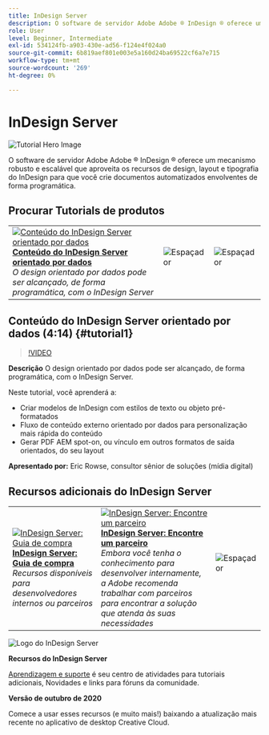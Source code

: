 ```yaml
---
title: InDesign Server
description: O software de servidor Adobe Adobe ® InDesign ® oferece um mecanismo robusto e escalável que aproveita os recursos de design, layout e tipografia do InDesign para permitir que você crie documentos automatizados envolventes de forma programática
role: User
level: Beginner, Intermediate
exl-id: 534124fb-a903-430e-ad56-f124e4f024a0
source-git-commit: 6b819aef801e003e5a160d24ba69522cf6a7e715
workflow-type: tm+mt
source-wordcount: '269'
ht-degree: 0%

---
```


# InDesign Server

![Tutorial Hero Image](../assets/InDesignServer.jpg)

O software de servidor Adobe Adobe ® InDesign ® oferece um mecanismo robusto e escalável que aproveita os recursos de design, layout e tipografia do InDesign para que você crie documentos automatizados envolventes de forma programática.

## Procurar Tutorials de produtos

<table style="table-layout:fixed">
<tr>
 <td>
   <a href="indesignserver.md#tutorial1">
      <img alt="Conteúdo do InDesign Server orientado por dados" src="../assets/dataDriven-InDesign-Server-Content.jpg" />
   </a>
    <div>
   <a href="indesignserver.md#tutorial1"><strong>Conteúdo do InDesign Server orientado por dados</strong></a>
    </div>
    <em>O design orientado por dados pode ser alcançado, de forma programática, com o InDesign Server</em>
    <br>
  </td>
  <td>
    <img alt="Espaçador" src="../assets/Whitespacer.png" />
    <div>
    <br>
  </td>
  <td>
    <img alt="Espaçador" src="../assets/Whitespacer.png" />
    <div>
    <br>
  </td>
</tr>
</table>

## Conteúdo do InDesign Server orientado por dados (4:14) {#tutorial1}

>[!VIDEO](https://video.tv.adobe.com/v/326901?hidetitle=true)

**Descrição**
O design orientado por dados pode ser alcançado, de forma programática, com o InDesign Server.

Neste tutorial, você aprenderá a:
* Criar modelos de InDesign com estilos de texto ou objeto pré-formatados
* Fluxo de conteúdo externo orientado por dados para personalização mais rápida do conteúdo
* Gerar PDF AEM spot-on, ou vínculo em outros formatos de saída orientados, do seu layout

**Apresentado por:**
Eric Rowse, consultor sênior de soluções (mídia digital)

## Recursos adicionais do InDesign Server

<table>
<tr>
 <td>
   <a href="https://www.adobe.com/products/indesignserver/buying-guide.html">
      <img alt="InDesign Server: Guia de compra" src="../assets/IDS_Thumbnail.jpg" />
   </a>
    <div>
   <a href="https://www.adobe.com/products/indesignserver/buying-guide.html"><strong>InDesign Server: Guia de compra</strong></a>
    </div>
    <em>Recursos disponíveis para desenvolvedores internos ou parceiros</em>
    <br>
  </td>
  <td>
   <a href="https://www.adobe.com/products/indesignserver/partner.html">
      <img alt="InDesign Server: Encontre um parceiro" src="../assets/IDS_Thumbnail.jpg" />
   </a>
    <div>
   <a href="https://www.adobe.com/products/indesignserver/partner.html"><strong>InDesign Server: Encontre um parceiro</strong></a>
    </div>
    <em>Embora você tenha o conhecimento para desenvolver internamente, a Adobe recomenda trabalhar com parceiros para encontrar a solução que atenda às suas necessidades</em>
    <br>
  </td>
  <td>
    <img alt="Espaçador" src="../assets/Whitespacer.png" />
    <div>
    <br>
  </td>
</tr>
</table>

![Logo do InDesign Server](../assets/id_server_appicon_96.png)

**Recursos do InDesign Server**

[Aprendizagem e suporte](https://www.adobe.com/products/indesignserver.html) é seu centro de atividades para tutoriais adicionais, Novidades e links para fóruns da comunidade.

**Versão de outubro de 2020**

Comece a usar esses recursos (e muito mais!) baixando a atualização mais recente no aplicativo de desktop Creative Cloud.
